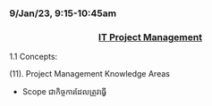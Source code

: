### 9/Jan/23, 9:15-10:45am

### <center> <u> IT Project Management </u> </center>

1.1 Concepts:

(11). Project Management Knowledge Areas

- Scope ជាកិច្ចការដែលត្រូវធ្វើ